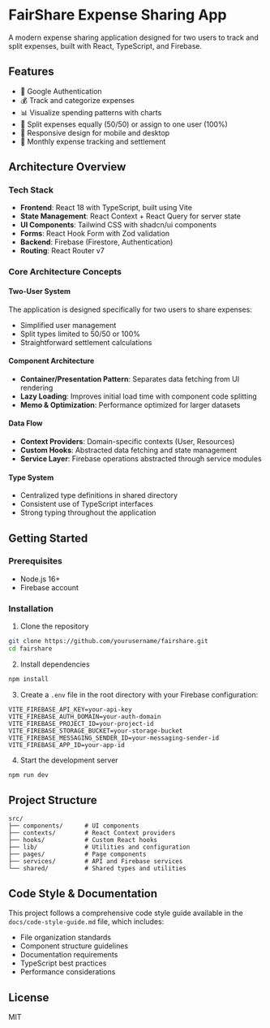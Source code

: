 # FairShare Expense Sharing App

A modern expense sharing application designed for two users to track and split expenses, built with React, TypeScript, and Firebase.

## Features

- 🔐 Google Authentication
- 💰 Track and categorize expenses
- 📊 Visualize spending patterns with charts
- 🔄 Split expenses equally (50/50) or assign to one user (100%)
- 📱 Responsive design for mobile and desktop
- 📆 Monthly expense tracking and settlement

## Architecture Overview

### Tech Stack

- **Frontend**: React 18 with TypeScript, built using Vite
- **State Management**: React Context + React Query for server state
- **UI Components**: Tailwind CSS with shadcn/ui components
- **Forms**: React Hook Form with Zod validation
- **Backend**: Firebase (Firestore, Authentication)
- **Routing**: React Router v7

### Core Architecture Concepts

#### Two-User System
The application is designed specifically for two users to share expenses:
- Simplified user management
- Split types limited to 50/50 or 100%
- Straightforward settlement calculations

#### Component Architecture
- **Container/Presentation Pattern**: Separates data fetching from UI rendering
- **Lazy Loading**: Improves initial load time with component code splitting
- **Memo & Optimization**: Performance optimized for larger datasets

#### Data Flow
- **Context Providers**: Domain-specific contexts (User, Resources)
- **Custom Hooks**: Abstracted data fetching and state management
- **Service Layer**: Firebase operations abstracted through service modules

#### Type System
- Centralized type definitions in shared directory
- Consistent use of TypeScript interfaces
- Strong typing throughout the application

## Getting Started

### Prerequisites
- Node.js 16+
- Firebase account

### Installation

1. Clone the repository
```bash
git clone https://github.com/yourusername/fairshare.git
cd fairshare
```

2. Install dependencies
```bash
npm install
```

3. Create a `.env` file in the root directory with your Firebase configuration:
```
VITE_FIREBASE_API_KEY=your-api-key
VITE_FIREBASE_AUTH_DOMAIN=your-auth-domain
VITE_FIREBASE_PROJECT_ID=your-project-id
VITE_FIREBASE_STORAGE_BUCKET=your-storage-bucket
VITE_FIREBASE_MESSAGING_SENDER_ID=your-messaging-sender-id
VITE_FIREBASE_APP_ID=your-app-id
```

4. Start the development server
```bash
npm run dev
```

## Project Structure

```
src/
├── components/      # UI components
├── contexts/        # React Context providers
├── hooks/           # Custom React hooks
├── lib/             # Utilities and configuration
├── pages/           # Page components
├── services/        # API and Firebase services
└── shared/          # Shared types and utilities
```

## Code Style & Documentation

This project follows a comprehensive code style guide available in the `docs/code-style-guide.md` file, which includes:

- File organization standards
- Component structure guidelines
- Documentation requirements
- TypeScript best practices
- Performance considerations

## License

MIT
